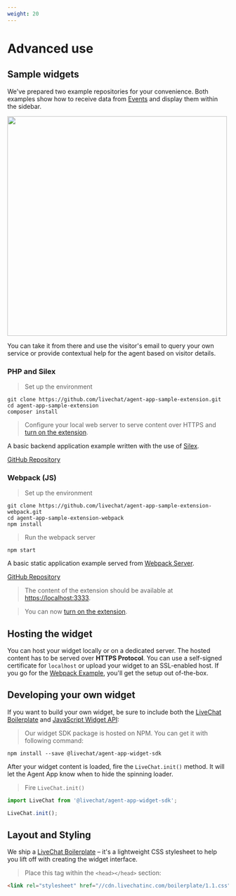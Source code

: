 ```yaml
---
weight: 20
---
```


# Advanced use

## Sample widgets

We've prepared two example repositories for your convenience. Both examples show how to receive data from [Events](#events) and display them within the sidebar.

<img class="framed" src="../assets/images/agent-app-sample-extension.png" width="500" />

You can take it from there and use the visitor's email to query your own service or provide contextual help for the agent based on visitor details.

### PHP and Silex

> Set up the environment

```shell
git clone https://github.com/livechat/agent-app-sample-extension.git
cd agent-app-sample-extension
composer install
```

> Configure your local web server to serve content over HTTPS and [turn on the extension](#turn-on-the-extension).

A basic backend application example written with the use of [Silex](http://silex.sensiolabs.org/).

<a class="button green" href="https://github.com/livechat/agent-app-sample-extension" target="_blank"><span>GitHub Repository</span></a>

### Webpack (JS)

> Set up the environment

```shell
git clone https://github.com/livechat/agent-app-sample-extension-webpack.git
cd agent-app-sample-extension-webpack
npm install
```

> Run the webpack server

```
npm start
```

A basic static application example served from [Webpack Server](https://webpack.github.io/).

<a class="button green" href="https://github.com/livechat/agent-app-sample-extension-webpack" target="_blank"><span>GitHub Repository</span></a>

> The content of the extension should be available at [https://localhost:3333](https://localhost:3333).

> You can now [turn on the extension](#turn-on-the-extension).

## Hosting the widget

You can host your widget locally or on a dedicated server. The hosted content has to be served over **HTTPS Protocol**. You can use a self-signed certificate for `localhost` or upload your widget to an SSL-enabled host. If you go for the [Webpack Example](#webpack-js), you'll get the setup out of-the-box.

## Developing your own widget

If you want to build your own widget, be sure to include both the [LiveChat Boilerplate](/boilerplate) and [JavaScript Widget API](#javascript-api):

> Our widget SDK package is hosted on NPM. You can get it with following command:

```
npm install --save @livechat/agent-app-widget-sdk
```

After your widget content is loaded, fire the `LiveChat.init()` method. It will let the Agent App know when to hide the spinning loader.

> Fire `LiveChat.init()`

```js
import LiveChat from '@livechat/agent-app-widget-sdk';

LiveChat.init();
```

## Layout and Styling

We ship a [LiveChat Boilerplate](/boilerplate) – it's a lightweight CSS stylesheet to help you lift off with creating the widget interface.

> Place this tag within the `<head></head>` section:

```html
<link rel="stylesheet" href="//cdn.livechatinc.com/boilerplate/1.1.css">
```